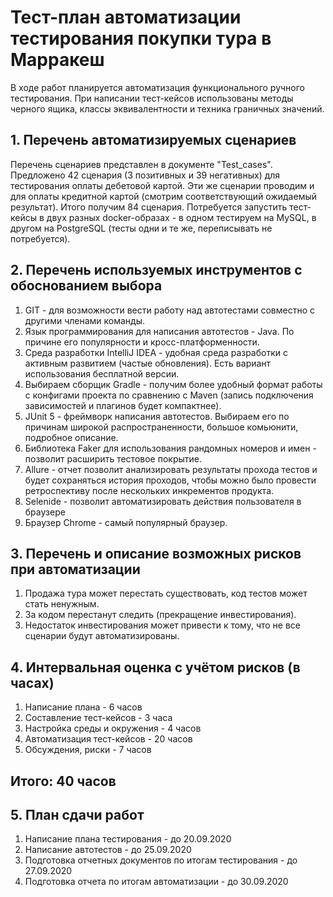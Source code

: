 # Тест-план автоматизации тестирования покупки тура в Марракеш
В ходе работ планируется автоматизация функционального ручного тестирования. При написании тест-кейсов использованы методы черного ящика, классы эквивалентности и техника граничных значений.

## 1. Перечень автоматизируемых сценариев
Перечень сценариев представлен в документе "Test_cases". Предложено 42 сценария (3 позитивных и 39 негативных) для тестирования оплаты дебетовой картой. Эти же сценарии проводим и для оплаты кредитной картой (смотрим соответствующий ожидаемый результат). Итого получим 84 сценария.
Потребуется запустить тест-кейсы в двух разных docker-образах - в одном тестируем на MySQL, в другом на PostgreSQL (тесты одни и те же, переписывать не потребуется).

## 2. Перечень используемых инструментов с обоснованием выбора
1. GIT - для возможности вести работу над автотестами совместно с другими членами команды.
2. Язык программирования для написания автотестов - Java. По причине его популярности и кросс-платформенности.
3. Среда разработки IntelliJ IDEA - удобная среда разработки с активным развитием (частые обновления). Есть вариант использования бесплатной версии.
4. Выбираем сборщик Gradle - получим более удобный формат работы с конфигами проекта по сравнению с Maven (запись подключения зависимостей и плагинов будет компактнее).
5. JUnit 5 - фреймворк написания автотестов. Выбираем его по причинам широкой распространенности, большое комьюнити, подробное описание.
6. Библиотека Faker для использования рандомных номеров и имен - позволит расширить тестовое покрытие.
7. Allure - отчет позволит анализировать результаты прохода тестов и будет сохраняться история проходов, чтобы можно было провести ретроспективу после нескольких инкрементов продукта.
8. Selenide - позволит автоматизировать действия пользователя в браузере
9. Браузер Chrome - самый популярный браузер.

## 3. Перечень и описание возможных рисков при автоматизации
1. Продажа тура может перестать существовать, код тестов может стать ненужным.
2. За кодом перестанут следить (прекращение инвестирования).
3. Недостаток инвестирования может привести к тому, что не все сценарии будут автоматизированы.

## 4. Интервальная оценка с учётом рисков (в часах)
1. Написание плана - 6 часов
2. Составление тест-кейсов - 3 часа
3. Настройка среды и окружения - 4 часов
4. Автоматизация тест-кейсов - 20 часов
5. Обсуждения, риски - 7 часов
## Итого: 40 часов

## 5. План сдачи работ
1. Написание плана тестирования - до 20.09.2020
2. Написание автотестов - до 25.09.2020
3. Подготовка отчетных документов по итогам тестирования - до 27.09.2020
4. Подготовка отчета по итогам автоматизации - до 30.09.2020

